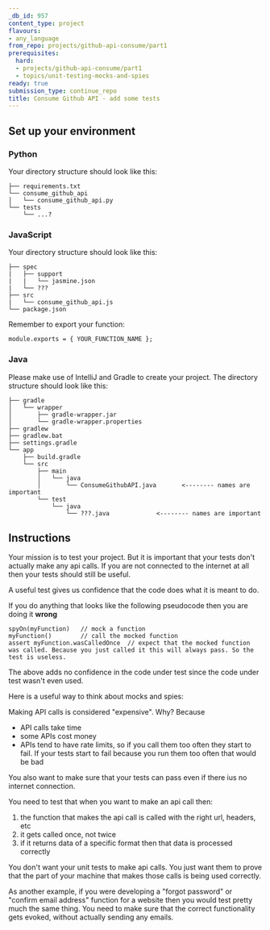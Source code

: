 ```yaml
---
_db_id: 957
content_type: project
flavours:
- any_language
from_repo: projects/github-api-consume/part1
prerequisites:
  hard:
  - projects/github-api-consume/part1
  - topics/unit-testing-mocks-and-spies
ready: true
submission_type: continue_repo
title: Consume Github API - add some tests
---
```


## Set up your environment

### Python

Your directory structure should look like this:

```
├── requirements.txt
└── consume_github_api
│   └── consume_github_api.py
└── tests
    └── ...?
```

### JavaScript

Your directory structure should look like this:

```
├── spec
|   ├── support
|   |   └── jasmine.json
|   └── ???
├── src
|   └── consume_github_api.js
└── package.json
```

Remember to export your function:

```
module.exports = { YOUR_FUNCTION_NAME };
```

### Java

Please make use of IntelliJ and Gradle to create your project. The directory structure should look like this:

```
├── gradle
│   └── wrapper
│       ├── gradle-wrapper.jar
│       └── gradle-wrapper.properties
├── gradlew
├── gradlew.bat
├── settings.gradle
└── app
    ├── build.gradle
    └── src
        ├── main
        │   └── java
        │       └── ConsumeGithubAPI.java       <-------- names are important
        └── test
            └── java
                └── ???.java             <-------- names are important
```

## Instructions 

Your mission is to test your project. But it is important that your tests don't actually make any api calls. If you are not connected to the internet at all then your tests should still be useful.

A useful test gives us confidence that the code does what it is meant to do. 

If you do anything that looks like the following pseudocode then you are doing it **wrong**

```
spyOn(myFunction)   // mock a function
myFunction()        // call the mocked function
assert myFunction.wasCalledOnce  // expect that the mocked function was called. Because you just called it this will always pass. So the test is useless.
```

The above adds no confidence in the code under test since the code under test wasn't even used.


Here is a useful way to think about mocks and spies:

Making API calls is considered "expensive". Why? Because 

- API calls take time
- some APIs cost money 
- APIs tend to have rate limits, so if you call them too often they start to fail. If your tests start to fail because you run them too often that would be bad

You also want to make sure that your tests can pass even if there ius no internet connection.

You need to test that when you want to make an api call then:

1. the function that makes the api call is called with the right url, headers, etc
2. it gets called once, not twice
3. if it returns data of a specific format then that data is processed correctly

You don't want your unit tests to make api calls. You just want them to prove that the part of your machine that makes those calls is being used correctly.

As another example, if you were developing a "forgot password" or "confirm email address" function for a website then you would test pretty much the same thing. You need to make sure that the correct functionality gets evoked, without actually sending any emails.